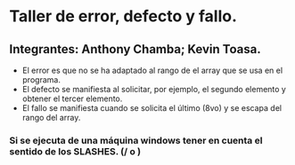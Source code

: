 # Taller de error, defecto y fallo.
## Integrantes: Anthony Chamba; Kevin Toasa.
- El error es que no se ha adaptado al rango de el array que se usa en el programa. 
- El defecto se manifiesta al solicitar, por ejemplo, el segundo elemento y obtener el tercer elemento.
- El fallo se manifiesta cuando se solicita el último (8vo) y se escapa del rango del array. 
### Si se ejecuta de una máquina windows tener en cuenta el sentido de los SLASHES. (/ o \)
